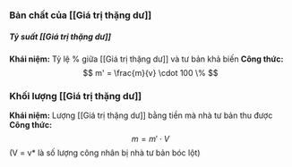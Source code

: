 

### Bản chất của [[Giá trị thặng dư]]
##### Tỷ suất [[Giá trị thặng dư]]
**Khái niệm:** Tỷ lệ % giữa [[Giá trị thặng dư]] và tư bản khả biến
**Công thức:**
$$
m' = \frac{m}{v} \cdot 100 \%
$$

### Khối lượng [[Giá trị thặng dư]]
**Khái niệm:** Lượng [[Giá trị thặng dư]] bằng tiền mà nhà tư bản thu được
**Công thức:**
$$
m = m' \cdot V
$$
(V = v* là số lượng công nhân bị nhà tư bản bóc lột)


